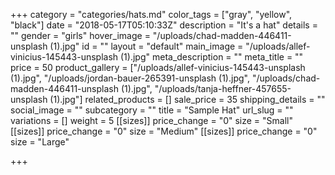 +++
category = "categories/hats.md"
color_tags = ["gray", "yellow", "black"]
date = "2018-05-17T05:10:33Z"
description = "It's a hat"
details = ""
gender = "girls"
hover_image = "/uploads/chad-madden-446411-unsplash (1).jpg"
id = ""
layout = "default"
main_image = "/uploads/allef-vinicius-145443-unsplash (1).jpg"
meta_description = ""
meta_title = ""
price = 50
product_gallery = ["/uploads/allef-vinicius-145443-unsplash (1).jpg", "/uploads/jordan-bauer-265391-unsplash (1).jpg", "/uploads/chad-madden-446411-unsplash (1).jpg", "/uploads/tanja-heffner-457655-unsplash (1).jpg"]
related_products = []
sale_price = 35
shipping_details = ""
social_image = ""
subcategory = ""
title = "Sample Hat"
url_slug = ""
variations = []
weight = 5
[[sizes]]
price_change = "0"
size = "Small"
[[sizes]]
price_change = "0"
size = "Medium"
[[sizes]]
price_change = "0"
size = "Large"

+++
